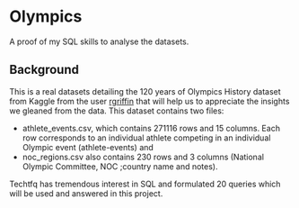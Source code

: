 # Olympics
A proof of my SQL skills to analyse the datasets.

## Background
This is a real datasets detailing the 120 years of Olympics History dataset from Kaggle from the user [rgriffin](https://www.kaggle.com/datasets/heesoo37/120-years-of-olympic-history-athletes-and-results) that will help us to appreciate the insights we gleaned from the data. 
This dataset contains two files: 
- athlete_events.csv, which contains 271116 rows and 15 columns. Each row corresponds to an individual athlete competing in an individual Olympic event (athlete-events) and 
- noc_regions.csv also contains 230 rows and 3 columns (National Olympic Committee, NOC ;country name and notes).

Techtfq has tremendous interest in SQL and formulated 20 queries which will be used and answered in this project. 

